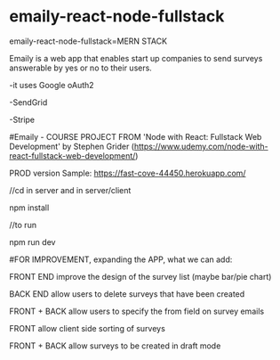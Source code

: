 # emaily-react-node-fullstack
emaily-react-node-fullstack=MERN STACK

Emaily is a web app that enables start up companies to send surveys answerable by yes or no to their users.

-it uses Google oAuth2

-SendGrid

-Stripe

#Emaily - COURSE PROJECT FROM 'Node with React: Fullstack Web Development' by Stephen Grider (https://www.udemy.com/node-with-react-fullstack-web-development/)

PROD version Sample: 
https://fast-cove-44450.herokuapp.com/

//cd in server and in server/client

npm install 

//to run

npm run dev

#FOR IMPROVEMENT, expanding the APP, what we can add:

FRONT END improve the design of the survey list (maybe bar/pie chart)

BACK END allow users to delete surveys that have been created

FRONT + BACK allow users to specify the from field on survey emails

FRONT allow client side sorting of surveys

FRONT + BACK allow surveys to be created in draft mode
